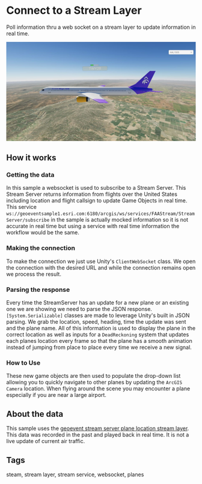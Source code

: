 # Connect to a Stream Layer

Poll information thru a web socket on a stream layer to update information in real time.

![Stream layer](StreamLayer.jpg)

## How it works

### Getting the data

In this sample a websocket is used to subscribe to a Stream Server. This Stream Server returns information from flights over the United States including location and flight callsign to update Game Objects in real time. This service `ws://geoeventsample1.esri.com:6180/arcgis/ws/services/FAAStream/StreamServer/subscribe` in the sample is actually mocked information so it is not accurate in real time but using a service with real time information the workflow would be the same. 

### Making the connection

To make the connection we just use Unity's `ClientWebSocket` class. We open the connection with the desired URL and while the connection remains open we process the result.

### Parsing the response

Every time the StreamServer has an update for a new plane or an existing one we are showing we need to parse the JSON response. `[System.Serializable]` classes are made to leverage Unity's built in JSON parsing. We grab the location, speed, heading, time the update was sent and the plane name. All of this information is used to display the plane in the correct location as well as inputs for a `DeadReckoning` system that updates each planes location every frame so that the plane has a smooth animation instead of jumping from place to place every time we receive a new signal.

### How to Use

These new game objects are then used to populate the drop-down list allowing you to quickly navigate to other planes by updating the `ArcGIS Camera` location. When flying around the scene you may encounter a plane especially if you are near a large airport.

## About the data

This sample uses the [geoevent stream server plane location stream layer](ws://geoeventsample1.esri.com:6180/arcgis/ws/services/FAAStream/StreamServer/subscribe). This data was recorded in the past and played back in real time. It is not a live update of current air traffic. 

## Tags

steam, stream layer, stream service, websocket, planes
